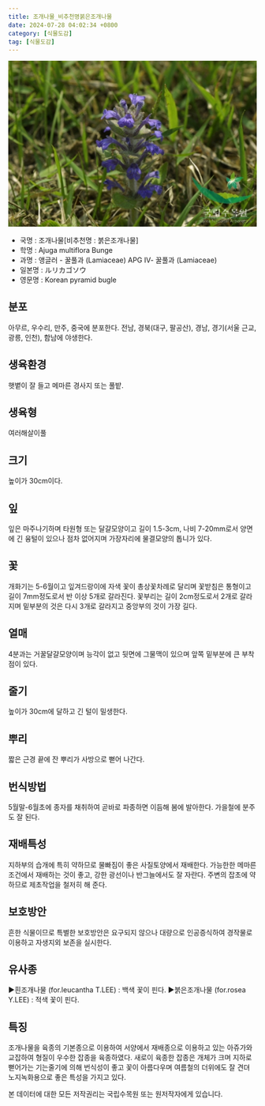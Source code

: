 ```yaml
---
title: 조개나물_비추천명붉은조개나물
date: 2024-07-28 04:02:34 +0800
category: [식물도감]
tag: [식물도감]
---
```




![조개나물[비추천명 : 붉은조개나물]](/assets/img/fileUpload/plants/basic/Labiatae/Ajuga/15667/1_th2.JPG)
- 국명 : 조개나물[비추천명 : 붉은조개나물]
- 학명 : Ajuga multiflora Bunge
- 과명 : 앵글러 - 꿀풀과 (Lamiaceae) APG Ⅳ- 꿀풀과 (Lamiaceae)
- 일본명 : ルリカゴソウ
- 영문명 : Korean pyramid bugle


## 분포
아무르, 우수리, 만주, 중국에 분포한다.
전남, 경북(대구, 팔공산), 경남, 경기(서울 근교, 광릉, 인천), 함남에 야생한다.
## 생육환경
햇볕이 잘 들고 메마른 경사지 또는 풀밭.
## 생육형
여러해살이풀
## 크기
높이가 30cm이다.
## 잎
잎은 마주나기하며 타원형 또는 달걀모양이고 길이 1.5-3cm, 나비 7-20mm로서 양면에 긴 융털이 있으나 점차 없어지며 가장자리에 물결모양의 톱니가 있다.
## 꽃
개화기는 5-6월이고 잎겨드랑이에 자색 꽃이 총상꽃차례로 달리며 꽃받침은 통형이고 길이 7mm정도로서 반 이상 5개로 갈라진다. 꽃부리는 길이 2cm정도로서 2개로 갈라지며 밑부분의 것은 다시 3개로 갈라지고 중앙부의 것이 가장 길다.
## 열매
4분과는 거꿀달걀모양이며 능각이 없고 뒷면에 그물맥이 있으며 앞쪽 밑부분에 큰 부착점이 있다.
## 줄기
높이가 30cm에 달하고 긴 털이 밀생한다.
## 뿌리
짧은 근경 끝에 잔 뿌리가 사방으로 뻗어 나간다.
## 번식방법
5월말-6월초에 종자를 채취하여 곧바로 파종하면 이듬해 봄에 발아한다. 가을철에 분주도 잘 된다.
## 재배특성
지하부의 습개에 특히 약하므로 물빠짐이 좋은 사질토양에서 재배한다. 가능한한 메마른 조건에서 재배하는 것이 좋고, 강한 광선이나 반그늘에서도 잘 자란다. 주변의 잡초에 약하므로 제초작업을 철저히 해 준다.
## 보호방안
흔한 식물이므로 특별한 보호방안은 요구되지 않으나 대량으로 인공증식하여 경작물로 이용하고 자생지외 보존을 실시한다.
## 유사종
▶흰조개나물 (for.leucantha T.LEE) : 백색 꽃이 핀다. 
▶붉은조개나물 (for.rosea Y.LEE) : 적색 꽃이 핀다.
## 특징
조개나물을 육종의 기본종으로 이용하여 서양에서 재배종으로 이용하고 있는 아쥬가와 교잡하여 형질이 우수한 잡종을 육종하였다. 새로이 육종한 잡종은 개체가 크며 지하로 뻗어가는 기는줄기에 의해 번식성이 좋고 꽃이 아름다우며 여름철의 더위에도 잘 견뎌 노지녹화용으로 좋은 특성을 가지고 있다.






본 데이터에 대한 모든 저작권리는 국립수목원 또는 원저작자에게 있습니다.
